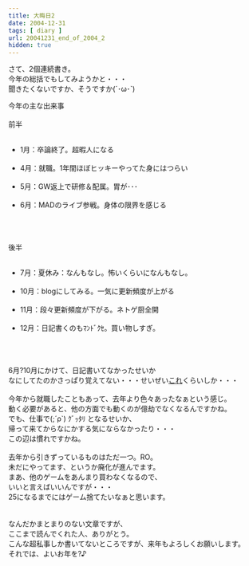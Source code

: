 ```yaml
---
title: 大晦日2
date: 2004-12-31
tags: [ diary ]
url: 20041231_end_of_2004_2
hidden: true
---
```

さて、2個連続書き。<br />
今年の総括でもしてみようかと・・・<br />
聞きたくないですか、そうですか(´･ω･`)<a></a>
<!--more-->
今年の主な出来事<br />
<br />
前半<br />
<ul><br />
<li>1月：卒論終了。超暇人になる</li><br />
<li>4月：就職。1年間ほぼヒッキーやってた身にはつらい</li><br />
<li>5月：GW返上で研修＆配属。胃が･･･</li><br />
<li>6月：MADのライブ参戦。身体の限界を感じる</li><br />
</ul><br />
<br />
後半<br />
<ul><br />
<li>7月：夏休み：なんもなし。怖いくらいになんもなし。</li><br />
<li>10月：blogにしてみる。一気に更新頻度が上がる</li><br />
<li>11月：段々更新頻度が下がる。ネトゲ厨全開</li><br />
<li>12月：日記書くのもﾏﾝﾄﾞｸｾ。買い物しすぎ。</li><br />
</ul><br />
<br />
6月?10月にかけて、日記書いてなかったせいか<br />
なにしてたのかさっぱり覚えてない・・・せいぜい<a href="http://www1.u-netsurf.ne.jp/~gmyu-dai/diary04-2html#3" title="iPod">これ</a>くらいしか・・・<br />
<br />
今年から就職したこともあって、去年より色々あったなぁという感じ。<br />
動く必要があると、他の方面でも動くのが億劫でなくなるんですかね。<br />
でも、仕事で(;´ρ`) ｸﾞｯﾀﾘ となるせいか、<br />
帰って来てからなにかする気にならなかったり・・・<br />
この辺は慣れですかね。<br />
<br />
去年から引きずっているものはただ一つ。RO。<br />
未だにやってます、というか廃化が進んでます。<br />
まあ、他のゲームをあんまり買わなくなるので、<br />
いいと言えばいいんですが・・・<br />
25になるまでにはゲーム捨てたいなぁと思います。<br />
<br />
<br />
なんだかまとまりのない文章ですが、<br />
ここまで読んでくれた人、ありがとう。<br />
こんな超私事しか書いてないところですが、来年もよろしくお願いします。<br />
それでは、よいお年を?♪
